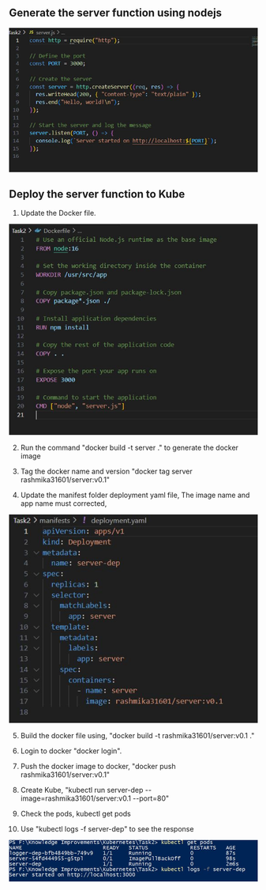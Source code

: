 ## Generate the server function using nodejs

![](Images/Img1.JPG)

## Deploy the server function to Kube

1. Update the Docker file.

![](Images/Img2.JPG)

2. Run the command "docker build -t server ." to generate the docker image

3. Tag the docker name and version "docker tag server rashmika31601/server:v0.1"

4. Update the manifest folder deployment yaml file, The image name and app name must corrected,

![](Images/Img3.JPG)

5. Build the docker file using,
   "docker build -t rashmika31601/server:v0.1 ."

6. Login to docker "docker login".

7. Push the docker image to docker,
   "docker push rashmika31601/server:v0.1"

8. Create Kube,
   "kubectl run server-dep --image=rashmika31601/server:v0.1 --port=80"

9. Check the pods, kubectl get pods

10. Use "kubectl logs -f server-dep" to see the response

![](Images/Img4.JPG)
